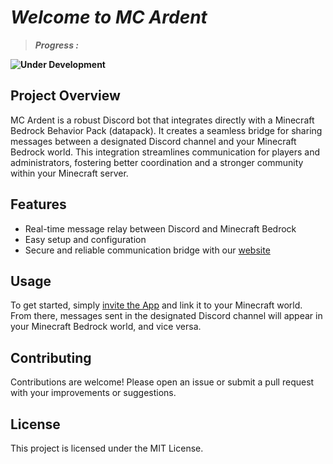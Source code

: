 # ***Welcome to MC Ardent***

> ***__Progress :__***

 **![Under Development](https://img.shields.io/badge/Under-Development-blue)**

## Project Overview
MC Ardent is a robust Discord bot that integrates directly with a Minecraft Bedrock Behavior Pack (datapack). It creates a seamless bridge for sharing messages between a designated Discord channel and your Minecraft Bedrock world. This integration streamlines communication for players and administrators, fostering better coordination and a stronger community within your Minecraft server.

## Features

- Real-time message relay between Discord and Minecraft Bedrock
- Easy setup and configuration
- Secure and reliable communication bridge with our [website](/)
## Usage
To get started, simply [invite the App](https://discord.com/oauth2/authorize?client_id=1381339129001803897) and link it to your Minecraft world. From there, messages sent in the designated Discord channel will appear in your Minecraft Bedrock world, and vice versa.

## Contributing

Contributions are welcome! Please open an issue or submit a pull request with your improvements or suggestions.

## License

This project is licensed under the MIT License.
